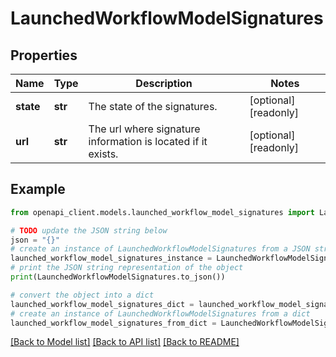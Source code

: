# LaunchedWorkflowModelSignatures


## Properties

Name | Type | Description | Notes
------------ | ------------- | ------------- | -------------
**state** | **str** | The state of the signatures. | [optional] [readonly] 
**url** | **str** | The url where signature information is located if it exists. | [optional] [readonly] 

## Example

```python
from openapi_client.models.launched_workflow_model_signatures import LaunchedWorkflowModelSignatures

# TODO update the JSON string below
json = "{}"
# create an instance of LaunchedWorkflowModelSignatures from a JSON string
launched_workflow_model_signatures_instance = LaunchedWorkflowModelSignatures.from_json(json)
# print the JSON string representation of the object
print(LaunchedWorkflowModelSignatures.to_json())

# convert the object into a dict
launched_workflow_model_signatures_dict = launched_workflow_model_signatures_instance.to_dict()
# create an instance of LaunchedWorkflowModelSignatures from a dict
launched_workflow_model_signatures_from_dict = LaunchedWorkflowModelSignatures.from_dict(launched_workflow_model_signatures_dict)
```
[[Back to Model list]](../README.md#documentation-for-models) [[Back to API list]](../README.md#documentation-for-api-endpoints) [[Back to README]](../README.md)


